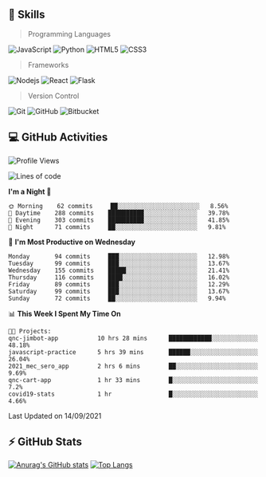 ## :rocket: Skills<br/>

> Programming Languages

![JavaScript](https://img.shields.io/badge/-JavaScript-%23F7DF1C?style=for-the-badge&logo=javascript&logoColor=white)
![Python](https://img.shields.io/badge/python%20-%2314354C.svg?&style=for-the-badge&logo=python&logoColor=white)
![HTML5](https://img.shields.io/badge/html5%20-%23E34F26.svg?&style=for-the-badge&logo=html5&logoColor=white)
![CSS3](https://img.shields.io/badge/css3%20-%231572B6.svg?&style=for-the-badge&logo=css3&logoColor=white)

> Frameworks

![Nodejs](https://img.shields.io/badge/node.js%20-%2343853D.svg?&style=for-the-badge&logo=node.js&logoColor=white)
![React](https://img.shields.io/badge/React-20232A?style=for-the-badge&logo=react&logoColor=61DAFB)
![Flask](https://img.shields.io/badge/flask%20-%23000.svg?&style=for-the-badge&logo=flask&logoColor=white)

> Version Control

![Git](https://img.shields.io/badge/git%20-%23F05033.svg?&style=for-the-badge&logo=git&logoColor=white)
![GitHub](https://img.shields.io/badge/github%20-%23121011.svg?&style=for-the-badge&logo=github&logoColor=white)
![Bitbucket](https://img.shields.io/badge/bitbucket%20-%230047B3.svg?&style=for-the-badge&logo=bitbucket&logoColor=white)

## :computer: GitHub Activities<br/>

<!--START_SECTION:waka-->
![Profile Views](http://img.shields.io/badge/Profile%20Views-1-blue)

![Lines of code](https://img.shields.io/badge/From%20Hello%20World%20I%27ve%20Written-935790%20lines%20of%20code-blue)

**I'm a Night 🦉** 

```text
🌞 Morning    62 commits     ██░░░░░░░░░░░░░░░░░░░░░░░   8.56% 
🌆 Daytime    288 commits    ██████████░░░░░░░░░░░░░░░   39.78% 
🌃 Evening    303 commits    ██████████░░░░░░░░░░░░░░░   41.85% 
🌙 Night      71 commits     ██░░░░░░░░░░░░░░░░░░░░░░░   9.81%

```
📅 **I'm Most Productive on Wednesday** 

```text
Monday       94 commits     ███░░░░░░░░░░░░░░░░░░░░░░   12.98% 
Tuesday      99 commits     ███░░░░░░░░░░░░░░░░░░░░░░   13.67% 
Wednesday    155 commits    █████░░░░░░░░░░░░░░░░░░░░   21.41% 
Thursday     116 commits    ████░░░░░░░░░░░░░░░░░░░░░   16.02% 
Friday       89 commits     ███░░░░░░░░░░░░░░░░░░░░░░   12.29% 
Saturday     99 commits     ███░░░░░░░░░░░░░░░░░░░░░░   13.67% 
Sunday       72 commits     ██░░░░░░░░░░░░░░░░░░░░░░░   9.94%

```


📊 **This Week I Spent My Time On** 

```text
🐱‍💻 Projects: 
qnc-jimbot-app           10 hrs 28 mins      ████████████░░░░░░░░░░░░░   48.18% 
javascript-practice      5 hrs 39 mins       ██████░░░░░░░░░░░░░░░░░░░   26.04% 
2021_mec_sero_app        2 hrs 6 mins        ██░░░░░░░░░░░░░░░░░░░░░░░   9.69% 
qnc-cart-app             1 hr 33 mins        █░░░░░░░░░░░░░░░░░░░░░░░░   7.2% 
covid19-stats            1 hr                █░░░░░░░░░░░░░░░░░░░░░░░░   4.66%

```


 Last Updated on 14/09/2021
<!--END_SECTION:waka-->


## :zap: GitHub Stats<br/>
    
[![Anurag's GitHub stats](https://github-readme-stats.vercel.app/api?username=star6973&show_icons=true&theme=prussian)](https://github.com/star6973/github-readme-stats)
[![Top Langs](https://github-readme-stats.vercel.app/api/top-langs/?username=star6973&layout=compact&hide=jupyter%20notebook,html,css,scss&langs_count=4&theme=prussian)](https://github.com/star6973/github-readme-stats)
